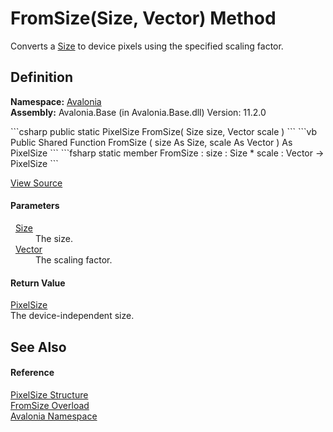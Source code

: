 # FromSize(Size, Vector) Method


Converts a <a href="T_Avalonia_Size">Size</a> to device pixels using the specified scaling factor.



## Definition
**Namespace:** <a href="N_Avalonia">Avalonia</a>  
**Assembly:** Avalonia.Base (in Avalonia.Base.dll) Version: 11.2.0

<Tabs groupId="api-code-preview">
<TabItem value="csharp" label="C#">
```csharp
public static PixelSize FromSize(
	Size size,
	Vector scale
)
```
</TabItem>
<TabItem value="vb" label="VB">
```vb
Public Shared Function FromSize ( 
	size As Size,
	scale As Vector
) As PixelSize
```
</TabItem>
<TabItem value="fsharp" label="F#">
```fsharp
static member FromSize : 
        size : Size * 
        scale : Vector -> PixelSize 
```
</TabItem>
</Tabs>



<a href="https://github.com/AvaloniaUI/Avalonia/tree/master/src/Avalonia.Base/PixelSize.cs#L213" title="View the source code">View Source</a>



#### Parameters
<dl><dt>  <a href="T_Avalonia_Size">Size</a></dt><dd>The size.</dd><dt>  <a href="T_Avalonia_Vector">Vector</a></dt><dd>The scaling factor.</dd></dl>

#### Return Value
<a href="T_Avalonia_PixelSize">PixelSize</a>  
The device-independent size.

## See Also


#### Reference
<a href="T_Avalonia_PixelSize">PixelSize Structure</a>  
<a href="Overload_Avalonia_PixelSize_FromSize">FromSize Overload</a>  
<a href="N_Avalonia">Avalonia Namespace</a>  

